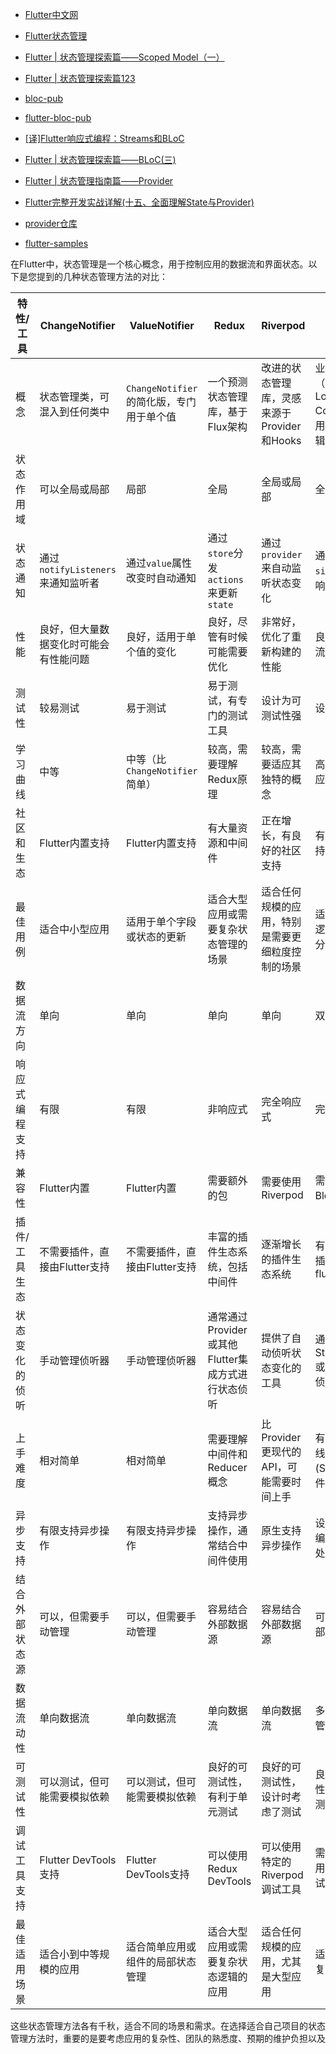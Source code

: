 

- [Flutter中文网](https://flutter.cn/docs/development/data-and-backend/state-mgmt/intro)

- [Flutter状态管理](https://juejin.im/post/5de1dd446fb9a071817bfc6e)

- [Flutter | 状态管理探索篇——Scoped Model（一）](https://juejin.im/post/5b97fa0d5188255c5546dcf8)

- [Flutter | 状态管理探索篇123](https://juejin.im/post/5bb6f344f265da0aa664d68a)

- [bloc-pub](https://pub.dev/packages/bloc)

- [flutter-bloc-pub](https://pub.dev/packages/flutter_bloc)

- [[译]Flutter响应式编程：Streams和BLoC](https://www.jianshu.com/p/e7e1bced6890)

- [Flutter | 状态管理探索篇——BLoC(三)](https://www.jianshu.com/p/7573dee97dbb)

- [Flutter | 状态管理指南篇——Provider](<https://www.jianshu.com/p/c89eca674670>)

- [Flutter完整开发实战详解(十五、全面理解State与Provider)](https://juejin.im/post/5d0634c7f265da1b91639232)

- [provider仓库](https://github.com/rrousselGit/provider)

- [flutter-samples](https://github.com/flutter/samples/blob/master/provider_shopper/lib/screens/cart.dart)









在Flutter中，状态管理是一个核心概念，用于控制应用的数据流和界面状态。以下是您提到的几种状态管理方法的对比：

| 特性/工具      | ChangeNotifier                         | ValueNotifier                            | Redux                                 | Riverpod                                         | BLoC                                                         | Provider                                         |
| -------------- | -------------------------------------- | ---------------------------------------- | ------------------------------------- | ------------------------------------------------ | ------------------------------------------------------------ | ------------------------------------------------ |
| 概念           | 状态管理类，可混入到任何类中           | `ChangeNotifier`的简化版，专门用于单个值 | 一个预测状态管理库，基于Flux架构      | 改进的状态管理库，灵感来源于Provider和Hooks      | 业务逻辑组件（Business Logic Component），用于隔离业务逻辑和界面 | 状态管理和依赖注入框架，基于InheritedWidget      |
| 状态作用域     | 可以全局或局部                         | 局部                                     | 全局                                  | 全局或局部                                       | 全局或局部                                                   | 全局或局部                                       |
| 状态通知       | 通过`notifyListeners`来通知监听者      | 通过`value`属性改变时自动通知            | 通过`store`分发`actions`来更新`state` | 通过`provider`来自动监听状态变化                 | 通过`streams`和`sinks`来监听和响应状态变化                   | 通过监听器来自动监听状态变化                     |
| 性能           | 良好，但大量数据变化时可能会有性能问题 | 良好，适用于单个值的变化                 | 良好，尽管有时候可能需要优化          | 非常好，优化了重新构建的性能                     | 良好，但取决于流的复杂性                                     | 良好，取决于监听器的数量                         |
| 测试性         | 较易测试                               | 易于测试                                 | 易于测试，有专门的测试工具            | 设计为可测试性强                                 | 设计为易于测试                                               | 相对容易测试                                     |
| 学习曲线       | 中等                                   | 中等（比`ChangeNotifier`简单）           | 较高，需要理解Redux原理               | 较高，需要适应其独特的概念                       | 高，需要理解响应式编程                                       | 中等，需要了解Provider的使用方式                 |
| 社区和生态     | Flutter内置支持                        | Flutter内置支持                          | 有大量资源和中间件                    | 正在增长，有良好的社区支持                       | 有一定的社区支持                                             | 有大量的社区支持                                 |
| 最佳用例       | 适合中小型应用                         | 适用于单个字段或状态的更新               | 适合大型应用或需要复杂状态管理的场景  | 适合任何规模的应用，特别是需要更细粒度控制的场景 | 适合需要将业务逻辑与UI完全分离的复杂应用                     | 适合中大型应用，特别是当需要跨多个屏幕共享状态时 |
| 数据流方向     | 单向                                   | 单向                                     | 单向                                  | 单向                                             | 双向                                                         | 单向                                             |
| 响应式编程支持 | 有限                                   | 有限                                     | 非响应式                              | 完全响应式                                       | 完全响应式                                                   | 有限响应式                                       |
| 兼容性         | Flutter内置                            | Flutter内置                              | 需要额外的包                          | 需要使用Riverpod                                 | 需要使用额外的Bloc包                                         | 通常与Provider包一起使用                         |
| 插件/工具生态  | 不需要插件，直接由Flutter支持 | 不需要插件，直接由Flutter支持    | 丰富的插件生态系统，包括中间件                    | 逐渐增长的插件生态系统                  | 有专门的Bloc插件和库，如flutter_bloc                   | 丰富的生态系统，由于Provider的通用性，有许多相关库 |
| 状态变化的侦听 | 手动管理侦听器                | 手动管理侦听器                   | 通常通过Provider或其他Flutter集成方式进行状态侦听 | 提供了自动侦听状态变化的工具            | 通过StreamBuilder或类似工具自动侦听状态变化            | 自动侦听状态变化                                   |
| 上手难度       | 相对简单                      | 相对简单                         | 需要理解中间件和Reducer概念                       | 比Provider更现代的API，可能需要时间上手 | 有一定的学习曲线，需要理解流(Streams)和事件(Event)概念 | 相对容易上手，特别是对于熟悉Flutter的开发者        |
| 异步支持       | 有限支持异步操作              | 有限支持异步操作                 | 支持异步操作，通常结合中间件使用                  | 原生支持异步操作                        | 设计用于响应式编程和异步事件处理                       | 支持异步操作，但取决于使用的Provider               |
| 结合外部状态源 | 可以，但需要手动管理          | 可以，但需要手动管理             | 容易结合外部数据源                                | 容易结合外部数据源                      | 可以轻松地与外部数据源整合                             | 可以结合外部状态源，特别是结合Future和Stream使用   |
| 数据流动性     | 单向数据流                    | 单向数据流                       | 单向数据流                                        | 单向数据流                              | 多向数据流，可管理复杂数据流                           | 单向数据流                                         |
| 可测试性       | 可以测试，但可能需要模拟依赖  | 可以测试，但可能需要模拟依赖     | 良好的可测试性，有利于单元测试                    | 良好的可测试性，设计时考虑了测试        | 良好的可测试性，特别是单元测试                         | 可测试性好，Provider可以被模拟用于测试             |
| 调试工具支持   | Flutter DevTools支持          | Flutter DevTools支持             | 可以使用Redux DevTools                            | 可以使用特定的Riverpod调试工具          | 需要自定义或使用特定Bloc调试工具                       | Flutter DevTools以及特定的Provider调试工具支持     |
| 最佳适用场景   | 适合小到中等规模的应用        | 适合简单应用或组件的局部状态管理 | 适合大型应用或需要复杂状态逻辑的应用              | 适合任何规模的应用，尤其是大型应用      | 适合大型应用，复杂的业务逻辑                           | 适合各种规模的应用，尤其是大型应用                 |

这些状态管理方法各有千秋，适合不同的场景和需求。在选择适合自己项目的状态管理方法时，重要的是要考虑应用的复杂性、团队的熟悉度、预期的维护负担以及
